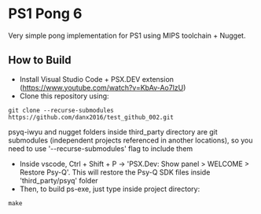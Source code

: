 # PS1 Pong 6

Very simple pong implementation for PS1 using MIPS toolchain + Nugget.


## How to Build ##

* Install Visual Studio Code + PSX.DEV extension (https://www.youtube.com/watch?v=KbAv-Ao7lzU)
* Clone this repository using:
```
git clone --recurse-submodules https://github.com/danx2016/test_github_002.git
```
psyq-iwyu and nugget folders inside third_party directory are git submodules (independent projects referenced in another locations), so you need to use '--recurse-submodules' flag to include them 
* Inside vscode, Ctrl + Shift + P -> 'PSX.Dev: Show panel > WELCOME > Restore Psy-Q'. This will restore the Psy-Q SDK files inside 'third_party/psyq' folder
* Then, to build ps-exe, just type inside project directory:
```
make
```


